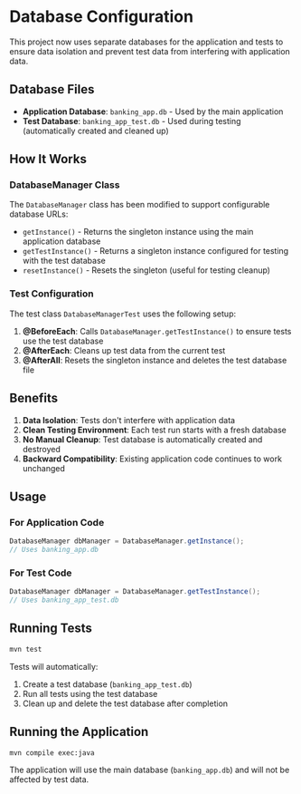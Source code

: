 # Database Configuration

This project now uses separate databases for the application and tests to ensure data isolation and prevent test data from interfering with application data.

## Database Files

- **Application Database**: `banking_app.db` - Used by the main application
- **Test Database**: `banking_app_test.db` - Used during testing (automatically created and cleaned up)

## How It Works

### DatabaseManager Class

The `DatabaseManager` class has been modified to support configurable database URLs:

- `getInstance()` - Returns the singleton instance using the main application database
- `getTestInstance()` - Returns a singleton instance configured for testing with the test database
- `resetInstance()` - Resets the singleton (useful for testing cleanup)

### Test Configuration

The test class `DatabaseManagerTest` uses the following setup:

1. **@BeforeEach**: Calls `DatabaseManager.getTestInstance()` to ensure tests use the test database
2. **@AfterEach**: Cleans up test data from the current test
3. **@AfterAll**: Resets the singleton instance and deletes the test database file

## Benefits

1. **Data Isolation**: Tests don't interfere with application data
2. **Clean Testing Environment**: Each test run starts with a fresh database
3. **No Manual Cleanup**: Test database is automatically created and destroyed
4. **Backward Compatibility**: Existing application code continues to work unchanged

## Usage

### For Application Code
```java
DatabaseManager dbManager = DatabaseManager.getInstance();
// Uses banking_app.db
```

### For Test Code
```java
DatabaseManager dbManager = DatabaseManager.getTestInstance();
// Uses banking_app_test.db
```

## Running Tests

```bash
mvn test
```

Tests will automatically:
1. Create a test database (`banking_app_test.db`)
2. Run all tests using the test database
3. Clean up and delete the test database after completion

## Running the Application

```bash
mvn compile exec:java
```

The application will use the main database (`banking_app.db`) and will not be affected by test data.

